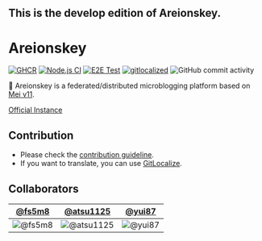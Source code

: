 This is the **develop** edition of Areionskey.
---------

# Areionskey

[![GHCR](https://github.com/sakura-tel/areionskey/actions/workflows/ghcr.yml/badge.svg)](https://github.com/sakura-tel/areionskey/actions/workflows/ghcr.yml)
[![Node.js CI](https://github.com/sakura-tel/areionskey/actions/workflows/nodejs.yml/badge.svg)](https://github.com/sakura-tel/areionskey/actions/workflows/nodejs.yml)
[![E2E Test](https://github.com/sakura-tel/areionskey/actions/workflows/e2e.yml/badge.svg)](https://github.com/sakura-tel/areionskey/actions/workflows/e2e.yml)
[![gitlocalized](https://gitlocalize.com/repo/8223/whole_project/badge.svg)](https://gitlocalize.com/repo/8223/whole_project?utm_source=badge)
![GitHub commit activity](https://img.shields.io/github/commit-activity/w/sakura-tel/areionskey)

🏇 Areionskey is a federated/distributed microblogging platform based on [Mei v11](https://github.com/mei23/misskey-v11).

[Official Instance](https://uma.milkey.homes)

## Contribution

- Please check the [contribution guideline](CONTRIBUTING.md).
- If you want to translate, you can use [GitLocalize](https://gitlocalize.com/repo/8223).

## Collaborators

| [@fs5m8](https://github.com/fs5m8) | [@atsu1125](https://github.com/atsu1125) | [@yui87](https://github.com/yui87) |
|------|------|------|
| ![@fs5m8](https://avatars.githubusercontent.com/u/85814493?s=120&v=4) | ![@atsu1125](https://avatars.githubusercontent.com/u/83960488?s=120&v=4) | ![@yui87](https://avatars.githubusercontent.com/u/101872529?s=120&v=4) |
